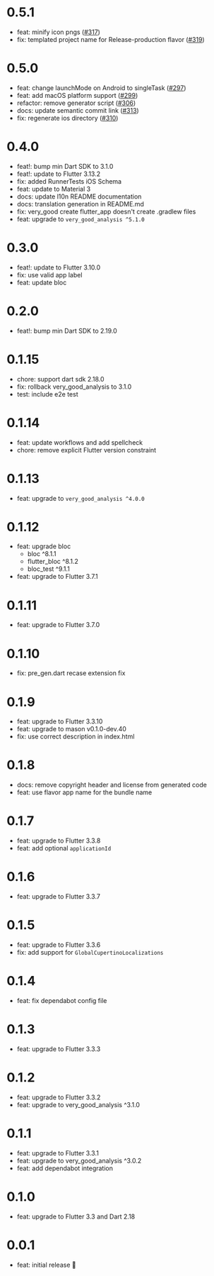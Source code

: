 # 0.5.1

- feat: minify icon pngs ([#317](https://github.com/VeryGoodOpenSource/very_good_core/pull/317))
- fix: templated project name for Release-production flavor ([#319](https://github.com/VeryGoodOpenSource/very_good_core/pull/319))

# 0.5.0

- feat: change launchMode on Android to singleTask ([#297](https://github.com/VeryGoodOpenSource/very_good_core/pull/297))
- feat: add macOS platform support ([#299](https://github.com/VeryGoodOpenSource/very_good_core/pull/299))
- refactor: remove generator script ([#306](https://github.com/VeryGoodOpenSource/very_good_core/pull/306))
- docs: update semantic commit link ([#313](https://github.com/VeryGoodOpenSource/very_good_core/pull/313))
- fix: regenerate ios directory ([#310](https://github.com/VeryGoodOpenSource/very_good_core/pull/310))

# 0.4.0

- feat!: bump min Dart SDK to 3.1.0
- feat!: update to Flutter 3.13.2
- fix: added RunnerTests iOS Schema
- feat: update to Material 3
- docs: update l10n README documentation
- docs: translation generation in README.md
- fix: very_good create flutter_app doesn't create .gradlew files
- feat: upgrade to `very_good_analysis ^5.1.0`

# 0.3.0

- feat!: update to Flutter 3.10.0
- fix: use valid app label
- feat: update bloc

# 0.2.0

- feat!: bump min Dart SDK to 2.19.0

# 0.1.15

- chore: support dart sdk 2.18.0
- fix: rollback very_good_analysis to 3.1.0
- test: include e2e test

# 0.1.14

- feat: update workflows and add spellcheck
- chore: remove explicit Flutter version constraint

# 0.1.13

- feat: upgrade to `very_good_analysis ^4.0.0`

# 0.1.12

- feat: upgrade bloc
  - bloc ^8.1.1
  - flutter_bloc ^8.1.2
  - bloc_test ^9.1.1
- feat: upgrade to Flutter 3.7.1

# 0.1.11

- feat: upgrade to Flutter 3.7.0

# 0.1.10

- fix: pre_gen.dart recase extension fix

# 0.1.9

- feat: upgrade to Flutter 3.3.10
- feat: upgrade to mason v0.1.0-dev.40
- fix: use correct description in index.html

# 0.1.8

- docs: remove copyright header and license from generated code
- feat: use flavor app name for the bundle name

# 0.1.7

- feat: upgrade to Flutter 3.3.8
- feat: add optional `applicationId`

# 0.1.6

- feat: upgrade to Flutter 3.3.7

# 0.1.5

- feat: upgrade to Flutter 3.3.6
- fix: add support for `GlobalCupertinoLocalizations`

# 0.1.4

- feat: fix dependabot config file

# 0.1.3

- feat: upgrade to Flutter 3.3.3

# 0.1.2

- feat: upgrade to Flutter 3.3.2
- feat: upgrade to very_good_analysis ^3.1.0

# 0.1.1

- feat: upgrade to Flutter 3.3.1
- feat: upgrade to very_good_analysis ^3.0.2
- feat: add dependabot integration

# 0.1.0

- feat: upgrade to Flutter 3.3 and Dart 2.18

# 0.0.1

- feat: initial release 🎉
